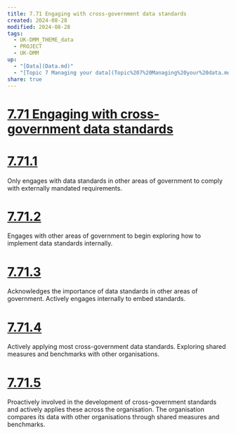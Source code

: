 ```yaml
---
title: 7.71 Engaging with cross-government data standards
created: 2024-08-28
modified: 2024-08-28
tags:
  - UK-DMM_THEME_data
  - PROJECT
  - UK-DMM
up:
  - "[Data](Data.md)"
  - "[Topic 7 Managing your data](Topic%207%20Managing%20your%20data.md)"
share: true
---
```

# [7.71 Engaging with cross-government data standards](7.71%20Engaging%20with%20cross-government%20data%20standards.md)
# [7.71.1](7.71.1.md)

Only engages with data standards in other areas of government to comply with externally mandated requirements.

# [7.71.2](7.71.2.md)

Engages with other areas of government to begin exploring how to implement data standards internally.

# [7.71.3](7.71.3.md)

Acknowledges the importance of data standards in other areas of government. Actively engages internally to embed standards.

# [7.71.4](7.71.4.md)

Actively applying most cross-government data standards. Exploring shared measures and benchmarks with other organisations.

# [7.71.5](7.71.5.md)

Proactively involved in the development of cross-government standards and actively applies these across the organisation. The organisation compares its data with other organisations through shared measures and benchmarks.
